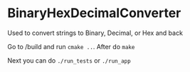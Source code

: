 # BinaryHexDecimalConverter
Used to convert strings to Binary, Decimal, or Hex and back

Go to /build and run `cmake ..`. After do `make`

Next you can do `./run_tests` or `./run_app`
